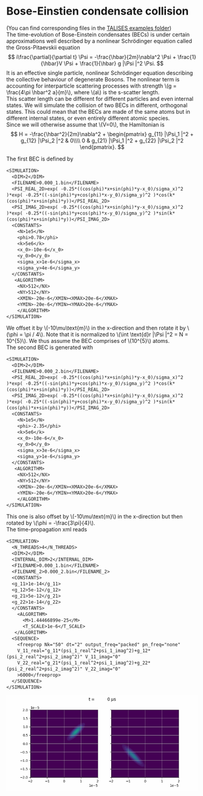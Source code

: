 # Bose-Einstien condensate collision
(You can find corresponding files in the [TALISES examples folder](https://github.com/savowe/talises/tree/master/examples/BEC_scattering))  
The time-evolution of Bose-Einstein condensates (BECs) is under certain approximations well described by a nonlinear Schrödinger equation
called the Gross-Pitaevskii equation
$$
i\frac{\partial}{\partial t} \Psi = -\frac{\hbar}{2m}\nabla^2 \Psi + \frac{1}{\hbar}V \Psi +  \frac{1}{\hbar} g |\Psi |^2 \Psi.   
$$
It is an effective single particle, nonlinear Schrödinger equation describing the collective behaviour of degenerate Bosons.
The nonlinear term is accounting for interparticle scattering processes with strength \\(g = \frac{4\pi \hbar^2 a}{m}\\),
where \\(a\\) is the s-scatter length.  
This scatter length can be different for different particles and even internal states.
We will simulate the collision of two BECs in different, orthogonal states.
This could mean that the BECs are made of the same atoms but in different internal states, or even entirely different atomic species.  
Since we will otherwise assume that \\(V=0\\), the Hamiltonian is
$$
H = -\frac{\hbar^2}{2m}\nabla^2 + 
\begin{pmatrix}
g_{11} |\Psi_1 |^2 + g_{12} |\Psi_2 |^2 & 0\\\\
0 & g_{21} |\Psi_1 |^2 + g_{22} |\Psi_2 |^2
\end{pmatrix}.
$$

The first BEC is defined by
```
<SIMULATION>
  <DIM>2</DIM> 
  <FILENAME>0.000_1.bin</FILENAME>
  <PSI_REAL_2D>exp( -0.25*((cos(phi)*x+sin(phi)*y-x_0)/sigma_x)^2 )*exp( -0.25*((-sin(phi)*y+cos(phi)*x-y_0)/sigma_y)^2 )*cos(k*(cos(phi)*x+sin(phi)*y))</PSI_REAL_2D>
  <PSI_IMAG_2D>exp( -0.25*((cos(phi)*x+sin(phi)*y-x_0)/sigma_x)^2 )*exp( -0.25*((-sin(phi)*y+cos(phi)*x-y_0)/sigma_y)^2 )*sin(k*(cos(phi)*x+sin(phi)*y))</PSI_IMAG_2D>
  <CONSTANTS>
    <N>1e5</N>
    <phi>0.78</phi>
    <k>5e6</k>
    <x_0>-10e-6</x_0>
    <y_0>0</y_0>
    <sigma_x>1e-6</sigma_x>
    <sigma_y>4e-6</sigma_y>
  </CONSTANTS>
   <ALGORITHM>
    <NX>512</NX>
    <NY>512</NY>
    <XMIN>-20e-6</XMIN><XMAX>20e-6</XMAX>
    <YMIN>-20e-6</YMIN><YMAX>20e-6</YMAX>
    </ALGORITHM>
</SIMULATION>
```
We offset it by \\(-10\mu\text{m}\\) in the x-direction and then rotate it by \\(\phi = \pi / 4\\).
Note that it is normalized to \\(\int \text{d}r |\Psi |^2 = N = 10^{5}\\).
We thus assume the BEC comprises of \\(10^{5}\\) atoms.  
The second BEC is generated with
```
<SIMULATION>
  <DIM>2</DIM> 
  <FILENAME>0.000_2.bin</FILENAME>
  <PSI_REAL_2D>exp( -0.25*((cos(phi)*x+sin(phi)*y-x_0)/sigma_x)^2 )*exp( -0.25*((-sin(phi)*y+cos(phi)*x-y_0)/sigma_y)^2 )*cos(k*(cos(phi)*x+sin(phi)*y))</PSI_REAL_2D>
  <PSI_IMAG_2D>exp( -0.25*((cos(phi)*x+sin(phi)*y-x_0)/sigma_x)^2 )*exp( -0.25*((-sin(phi)*y+cos(phi)*x-y_0)/sigma_y)^2 )*sin(k*(cos(phi)*x+sin(phi)*y))</PSI_IMAG_2D>
  <CONSTANTS>
    <N>1e5</N>
    <phi>-2.35</phi>
    <k>5e6</k>
    <x_0>-10e-6</x_0>
    <y_0>0</y_0>
    <sigma_x>3e-6</sigma_x>
    <sigma_y>1e-6</sigma_y>
  </CONSTANTS>
   <ALGORITHM>
    <NX>512</NX>
    <NY>512</NY>
    <XMIN>-20e-6</XMIN><XMAX>20e-6</XMAX>
    <YMIN>-20e-6</YMIN><YMAX>20e-6</YMAX>
    </ALGORITHM>
</SIMULATION>
```
This one is also offset by \\(-10\mu\text{m}\\) in the x-direction but then rotated by \\(\phi = -\frac{3\pi}{4}\\).  
The time-propagation xml reads
```
<SIMULATION>
  <N_THREADS>4</N_THREADS>
  <DIM>2</DIM>
  <INTERNAL_DIM>2</INTERNAL_DIM>
  <FILENAME>0.000_1.bin</FILENAME>
  <FILENAME_2>0.000_2.bin</FILENAME_2>
  <CONSTANTS>
  <g_11>1e-14</g_11>
  <g_12>5e-12</g_12>
  <g_21>5e-12</g_21>
  <g_22>1e-14</g_22>
  </CONSTANTS>
    <ALGORITHM>
      <M>1.44466899e-25</M>
      <T_SCALE>1e-6</T_SCALE>
   </ALGORITHM>
  <SEQUENCE>
    <freeprop Nk="50" dt="2" output_freq="packed" pn_freq="none"
    V_11_real="g_11*(psi_1_real^2+psi_1_imag^2)+g_12*(psi_2_real^2+psi_2_imag^2)" V_11_imag="0" 
    V_22_real="g_21*(psi_1_real^2+psi_1_imag^2)+g_22*(psi_2_real^2+psi_2_imag^2)" V_22_imag="0"
    >6000</freeprop> 
  </SEQUENCE>
</SIMULATION>
```
![1D Rabi-oscillations figure](https://raw.githubusercontent.com/savowe/talises-doc/master/figs/BEC_collision.gif)
